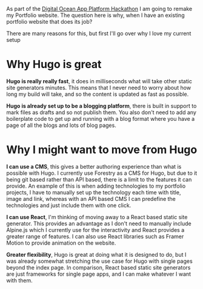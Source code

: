 As part of the [Digital Ocean App Platform Hackathon](https://dev.to/devteam/announcing-the-digitalocean-app-platform-hackathon-on-dev-2i1k) I am going to remake my Portfolio website. The question here is why, when I have an existing portfolio website that does its job?

There are many reasons for this, but first I'll go over why I love my current setup

# Why Hugo is great

**Hugo is really really fast**, it does in milliseconds what will take other static site generators minutes. This means that I never need to worry about how long my build will take, and so the content is updated as fast as possible.

**Hugo is already set up to be a blogging platform**, there is built in support to mark files as drafts and so not publish them. You also don't need to add any boilerplate code to get up and running with a blog format where you have a page of all the blogs and lots of blog pages.

# Why I might want to move from Hugo

**I can use a CMS**, this gives a better authoring experience than what is possible with Hugo. I currently use Forestry as a CMS for Hugo, but due to it being git based rather than API based, there is a limit to the features it can provide. An example of this is when adding technologies to my portfolio projects, I have to manually set up the technology each time with title, image and link, whereas with an API based CMS I can predefine the technologies and just include them with one click.

**I can use React**, I'm thinking of moving away to a React based static site generator. This provides an advantage as I don't need to manually include Alpine.js which I currently use for the interactivity and React provides a greater range of features. I can also use React libraries such as Framer Motion to provide animation on the website.

**Greater flexibility**, Hugo is great at doing what it is designed to do, but I was already somewhat stretching the use case for Hugo with single pages beyond the index page. In comparison, React based static site generators are just frameworks for single page apps, and I can make whatever I want with them.

